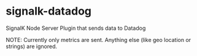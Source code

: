 # signalk-datadog
SignalK Node Server Plugin that sends data to Datadog

NOTE: Currently only metrics are sent. Anything else (like geo location or strings) are ignored.
